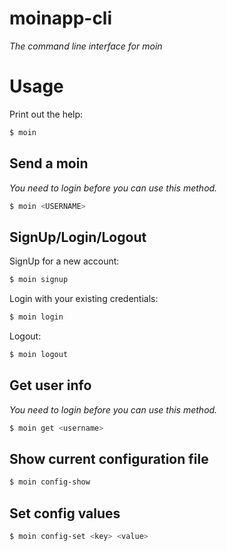 # moinapp-cli

*The command line interface for moin*

# Usage

Print out the help:
```bash
$ moin
```

## Send a moin

*You need to login before you can use this method.*

```bash
$ moin <USERNAME>
```

## SignUp/Login/Logout

SignUp for a new account:
```bash
$ moin signup
```

Login with your existing credentials:
```bash
$ moin login
```

Logout:
```bash
$ moin logout
```

## Get user info

*You need to login before you can use this method.*

```bash
$ moin get <username>
```

## Show current configuration file

```bash
$ moin config-show
```

## Set config values

```bash
$ moin config-set <key> <value>
```
